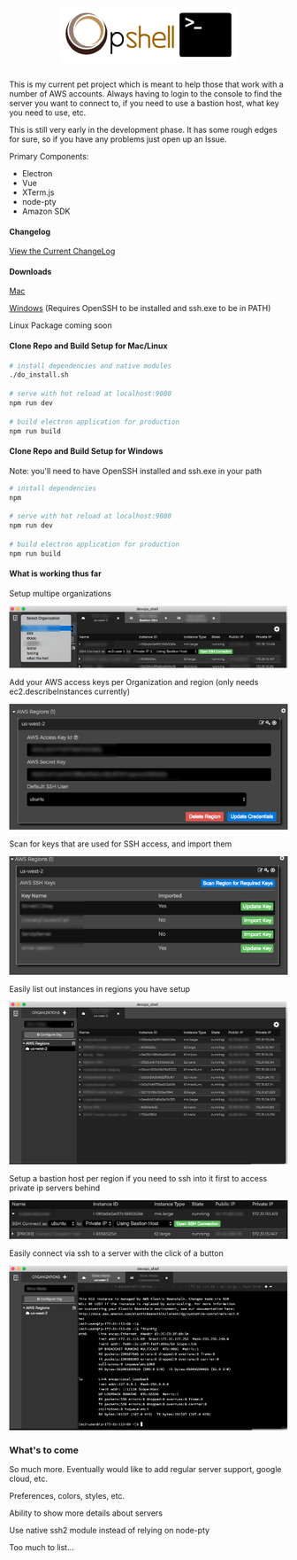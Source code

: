 <div align="center">
<br />
<img align="center" src="opshell.png" alt="Opshell">
<br>
<br>
</div>

This is my current pet project which is meant to help those that work with a number of AWS accounts.   Always having to login to the console to find the server you want to connect to, if you need to use a bastion host, what key you need to use, etc.

This is still very early in the development phase.   It has some rough edges for sure, so if you have any problems just open up an Issue.

Primary Components:

- Electron
- Vue
- XTerm.js
- node-pty
- Amazon SDK

#### Changelog

[View the Current ChangeLog](CHANGELOG.md)

#### Downloads

[Mac](http://opshell.ricktbaker.com/opshell-0.0.5.dmg)

[Windows](http://opshell.ricktbaker.com/opshell+Setup+0.0.5.exe) (Requires OpenSSH to be installed and ssh.exe to be in PATH)

Linux Package coming soon

#### Clone Repo and Build Setup for Mac/Linux
``` bash
# install dependencies and native modules
./do_install.sh

# serve with hot reload at localhost:9080
npm run dev

# build electron application for production
npm run build
```

#### Clone Repo and Build Setup for Windows

Note: you'll need to have OpenSSH installed and ssh.exe in your path

``` bash
# install dependencies
npm

# serve with hot reload at localhost:9080
npm run dev

# build electron application for production
npm run build
```

#### What is working thus far

Setup multipe organizations

![Multiple Orgs](screenshots/multiple_orgs.png "")

Add your AWS access keys per Organization and region (only needs ec2.describeInstances currently)

![Access Keys](screenshots/access_keys.png "")

Scan for keys that are used for SSH access, and import them

![SSH Keys](screenshots/import_keys.png "")

Easily list out instances in regions you have setup

![Region List](screenshots/instanceList.png "")

Setup a bastion host per region if you need to ssh into it first to access private ip servers behind

![Bastion Host](screenshots/bastion_host.png "")

Easily connect via ssh to a server with the click of a button

![SSH Connect](screenshots/ssh_connection.png "")

### What's to come

So much more.   Eventually would like to add regular server support, google cloud, etc.

Preferences, colors, styles, etc.

Ability to show more details about servers

Use native ssh2 module instead of relying on node-pty

Too much to list...
